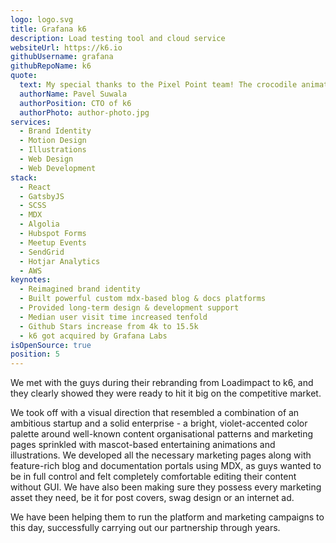 ```yaml
---
logo: logo.svg
title: Grafana k6
description: Load testing tool and cloud service
websiteUrl: https://k6.io
githubUsername: grafana
githubRepoName: k6
quote:
  text: My special thanks to the Pixel Point team! The crocodile animation, fantastic design and attention to detail definitely helped to make this acquisition happen. It was one of the first things pointed out [by Grafana] in our initial acquisition discussions. Our website and look-and-feel was miles ahead of competition.
  authorName: Pavel Suwala
  authorPosition: CTO of k6
  authorPhoto: author-photo.jpg
services:
  - Brand Identity
  - Motion Design
  - Illustrations
  - Web Design
  - Web Development
stack:
  - React
  - GatsbyJS
  - SCSS
  - MDX
  - Algolia
  - Hubspot Forms
  - Meetup Events
  - SendGrid
  - Hotjar Analytics
  - AWS
keynotes:
  - Reimagined brand identity
  - Built powerful custom mdx-based blog & docs platforms
  - Provided long-term design & development support
  - Median user visit time increased tenfold
  - Github Stars increase from 4k to 15.5k
  - k6 got acquired by Grafana Labs
isOpenSource: true
position: 5
---
```


We met with the guys during their rebranding from Loadimpact to k6, and they clearly showed they were ready to hit it big on the competitive market.

We took off with a visual direction that resembled a combination of an ambitious startup and a solid enterprise - a bright, violet-accented color palette around well-known content organisational patterns and marketing pages sprinkled with mascot-based entertaining animations and illustrations. We developed all the necessary marketing pages along with feature-rich blog and documentation portals using MDX, as guys wanted to be in full control and felt completely comfortable editing their content without GUI. We have also been making sure they possess every marketing asset they need, be it for post covers, swag design or an internet ad.

We have been helping them to run the platform and marketing campaigns to this day, successfully carrying out our partnership through years.
